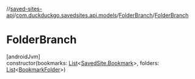 //[saved-sites-api](../../../index.md)/[com.duckduckgo.savedsites.api.models](../index.md)/[FolderBranch](index.md)/[FolderBranch](-folder-branch.md)

# FolderBranch

[androidJvm]\
constructor(bookmarks: [List](https://kotlinlang.org/api/latest/jvm/stdlib/kotlin.collections/-list/index.html)&lt;[SavedSite.Bookmark](../-saved-site/-bookmark/index.md)&gt;, folders: [List](https://kotlinlang.org/api/latest/jvm/stdlib/kotlin.collections/-list/index.html)&lt;[BookmarkFolder](../-bookmark-folder/index.md)&gt;)
